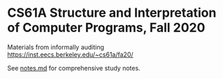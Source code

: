 
# CS61A Structure and Interpretation of Computer Programs, Fall 2020

Materials from informally auditing https://inst.eecs.berkeley.edu/~cs61a/fa20/ 

See [notes.md](https://github.com/shrimpactivity/cs61a/blob/master/notes.md) for comprehensive study notes. 

